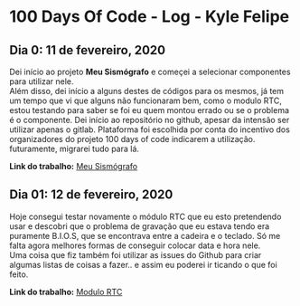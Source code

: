 # 100 Days Of Code - Log - Kyle Felipe

## Dia 0: 11 de fevereiro, 2020

Dei início ao projeto __Meu Sismógrafo__ e começei a selecionar componentes para utilizar nele.  
Além disso, dei início a alguns destes de códigos para os mesmos, já tem um tempo que vi que alguns não funcionaram bem, como o modulo RTC, estou testando para saber se foi eu quem montou errado ou se o problema é o componente.
Dei início ao repositório no github, apesar da intensão ser utilizar apenas o gitlab.
Plataforma foi escolhida por conta do incentivo dos organizadores do projeto 100 days of code indicarem a utilização. futuramente, migrarei tudo para lá.

**Link do trabalho:** [Meu Sismógrafo](https://github.com/kylefelipe/meu-sismografo)

## Dia 01: 12 de fevereiro, 2020

Hoje consegui testar novamente o módulo RTC que eu esto pretendendo usar e descobri que o problema de gravação que eu estava tendo era puramente B.I.O.S, que se encontrava entre a cadeira e o teclado. 
Só me falta agora melhores formas de conseguir colocar data e hora nele.  
Uma coisa que fiz também foi utilizar as issues do Github para criar algumas listas de coisas a fazer.. e assim eu poderei ir ticando o que foi feito.

**Link do trabalho:** [Modulo RTC](https://github.com/kylefelipe/meu-sismografo/blob/master/modulo_rtc/README.md)

